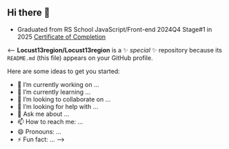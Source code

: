 ## Hi there 👋
- Graduated from RS School JavaScript/Front-end 2024Q4 Stage#1 in 2025 [Certificate of Completion](https://app.rs.school/certificate/m4tyuckz)

<--
**Locust13region/Locust13region** is a ✨ _special_ ✨ repository because its `README.md` (this file) appears on your GitHub profile.

Here are some ideas to get you started:

- 🔭 I’m currently working on ...
- 🌱 I’m currently learning ...
- 👯 I’m looking to collaborate on ...
- 🤔 I’m looking for help with ...
- 💬 Ask me about ...
- 📫 How to reach me: ...
- 😄 Pronouns: ...
- ⚡ Fun fact: ...
-->
